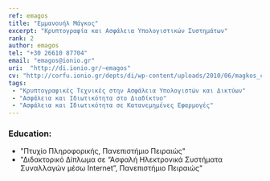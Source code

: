 ```yaml
---
ref: emagos
title: "Εμμανουήλ Μάγκος"
excerpt: "Κρυπτογραφία και Ασφάλεια Υπολογιστικών Συστημάτων"
rank: 2
author: emagos
tel: "+30 26610 87704"
email: "emagos@ionio.gr"
uri:  "http://di.ionio.gr/~emagos"
cv: "http://corfu.ionio.gr/depts/di/wp-content/uploads/2010/06/magkos_cv_gr_2014.pdf"
tags:
 - "Κρυπτογραφικές Τεχνικές στην Ασφάλεια Υπολογιστών και Δικτύων"
 - "Ασφάλεια και Ιδιωτικότητα στο Διαδίκτυο"
 - "Ασφάλεια και Ιδιωτικότητα σε Κατανεμημένες Εφαρμογές"
---
```


### Education:
  - "Πτυχίο Πληροφορικής, Πανεπιστήμιο Πειραιώς"
  - "Διδακτορικό Δίπλωμα σε “Ασφαλή Ηλεκτρονικά Συστήματα Συναλλαγών μέσω Internet”, Πανεπιστήμιο Πειραιώς"
